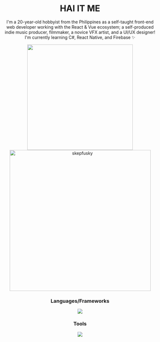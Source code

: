 <h1 align="center">HAI IT ME</h1>
<p align="center">
I'm a 20-year-old hobbyist from the Philippines as a self-taught front-end web developer working with the React & Vue ecosystem; a self-produced indie music producer, filmmaker,
a novice VFX artist, and a UI/UX designer! I'm currently learning C#, React Native, and Firebase ✨
</p>
  
<p align="center">
  <a href="https://github.com/anuraghazra/github-readme-stats">
      <img width="348" src="https://github-readme-stats.vercel.app/api/top-langs/?username=skepfusky&hide_title=true&layout=compact&theme=vue-dark&langs_count=10&hide_border=true&show_icons=true&include_all_commits=true&hide=json&line_height=16">
  </a>
  <img width="465" src="https://github-readme-streak-stats.herokuapp.com/?user=skepfusky&theme=vue-dark&hide_border=true" alt="skepfusky">
</p>
<h3 align="center">
  Languages/Frameworks
</h3>
<p align="center">
  <img src="https://skillicons.dev/icons?i=html,css,js,ts,py,cs,sass,tailwind,react,vue,svelte,nextjs,nuxt&perline=7">
</p>
<h3 align="center">Tools</h3>
<p align="center">
  <img src="https://skillicons.dev/icons?i=ps,ai,figma,bash,powershell,vim,vscode,visualstudio,git,docker,firebase&perline=7">
</p>
